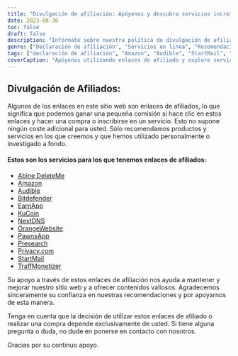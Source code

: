 ```yaml
---
title: "Divulgación de afiliación: Apóyenos y descubra servicios increíbles"
date: 2023-08-30
toc: false
draft: false
description: "Infórmate sobre nuestra política de divulgación de afiliación y explora servicios de primera categoría como Amazon, Audible, StartMail y muchos más."
genre: ["Declaración de afiliación", "Servicios en línea", "Recomendaciones de productos", "Productos digitales", "Marketing de afiliación", "Ganancias en línea", "Monetización del sitio web", "Ganar en línea", "Marketing en Internet", "Transparencia"]
tags: ["declaración de afiliación", "Amazon", "Audible", "StartMail", "Bitdefender", "DeleteMe", "SiguienteDNS", "PeonesApp", "TraffMonetizer", "EarnApp", "Preinvestigación", "NaranjaPágina web", "ganar dinero en línea", "recomendaciones de productos", "productos digitales", "servicios en línea", "monetización", "ingresos del sitio web", "afiliados", "ingresos en línea", "transparencia", "marketing en internet", "negocio en línea", "comunicación de resultados", "enlaces afiliados", "Apóyanos", "potencial de ingresos", "apoyo financiero", "asociaciones empresariales", "recomendaciones fiables", "capacitar a los lectores"]
coverCaption: "Apóyenos utilizando enlaces de afiliado y explore servicios de primera categoría para sus empresas en línea."
---
```


## **Divulgación de Afiliados:**

Algunos de los enlaces en este sitio web son enlaces de afiliados, lo que significa que podemos ganar una pequeña comisión si hace clic en estos enlaces y hacer una compra o inscribirse en un servicio. Esto no supone ningún coste adicional para usted. Sólo recomendamos productos y servicios en los que creemos y que hemos utilizado personalmente o investigado a fondo.

#### Estos son los servicios para los que tenemos enlaces de afiliados:

- [Abine DeleteMe](https://joindeleteme.com/refer?coupon=RFR-40867-7DWHR4)
- [Amazon](https://amzn.to/47bpscS)
- [Audible](https://amzn.to/3O5yM9p)
- [Bitdefender](https://bitdefender.f9tmep.net/k0Wq1n)
- [EarnApp](https://earnapp.com/i/c1dllee)
- [KuCoin](https://www.kucoin.com/r/af/QBSSSM2W)
- [NextDNS](https://nextdns.io/?from=37pk8rg9)
- [OrangeWebsite](https://affiliate.orangewebsite.com/idevaffiliate.php?id=12501_0_1_5)
- [PawnsApp](https://pawns.app/?r=2092802)
- [Presearch](https://presearch.com/signup?rid=4754563)
- [Privacy.com](https://app.privacy.com/join/SU86Y)
- [StartMail](https://www.startmail.com/en/partner/?ref=sos&tap_s=3999900-469b6c&tm_undefined=undefined)
- [TraffMonetizer](https://traffmonetizer.com/?aff=242022)

Su apoyo a través de estos enlaces de afiliación nos ayuda a mantener y mejorar nuestro sitio web y a ofrecer contenidos valiosos. Agradecemos sinceramente su confianza en nuestras recomendaciones y por apoyarnos de esta manera.

Tenga en cuenta que la decisión de utilizar estos enlaces de afiliado o realizar una compra depende exclusivamente de usted. Si tiene alguna pregunta o duda, no dude en ponerse en contacto con nosotros.

Gracias por su continuo apoyo.
